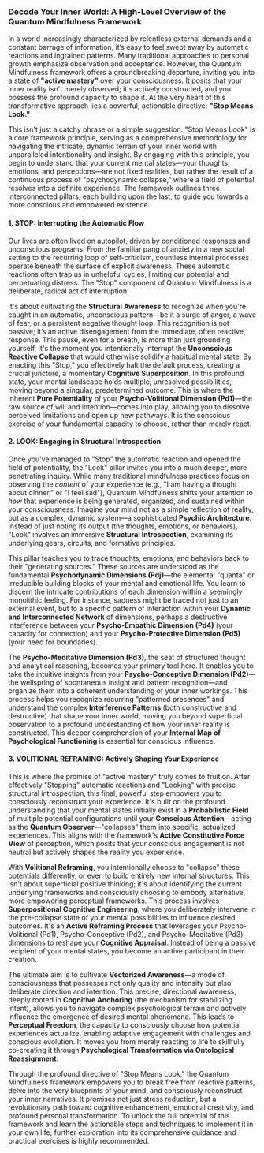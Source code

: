 ### Decode Your Inner World: A High-Level Overview of the Quantum Mindfulness Framework

In a world increasingly characterized by relentless external demands and a constant barrage of information, it’s easy to feel swept away by automatic reactions and ingrained patterns. Many traditional approaches to personal growth emphasize observation and acceptance. However, the Quantum Mindfulness framework offers a groundbreaking departure, inviting you into a state of **"active mastery"** over your consciousness. It posits that your inner reality isn't merely observed; it's actively constructed, and you possess the profound capacity to shape it. At the very heart of this transformative approach lies a powerful, actionable directive: **"Stop Means Look."**

This isn't just a catchy phrase or a simple suggestion. "Stop Means Look" is a core framework principle, serving as a comprehensive methodology for navigating the intricate, dynamic terrain of your inner world with unparalleled intentionality and insight. By engaging with this principle, you begin to understand that your current mental states—your thoughts, emotions, and perceptions—are not fixed realities, but rather the result of a continuous process of "psychodynamic collapse," where a field of potential resolves into a definite experience. The framework outlines three interconnected pillars, each building upon the last, to guide you towards a more conscious and empowered existence.

#### 1. STOP: Interrupting the Automatic Flow

Our lives are often lived on autopilot, driven by conditioned responses and unconscious programs. From the familiar pang of anxiety in a new social setting to the recurring loop of self-criticism, countless internal processes operate beneath the surface of explicit awareness. These automatic reactions often trap us in unhelpful cycles, limiting our potential and perpetuating distress. The "Stop" component of Quantum Mindfulness is a deliberate, radical act of interruption.

It's about cultivating the **Structural Awareness** to recognize when you're caught in an automatic, unconscious pattern—be it a surge of anger, a wave of fear, or a persistent negative thought loop. This recognition is not passive; it’s an active disengagement from the immediate, often reactive, response. This pause, even for a breath, is more than just grounding yourself. It's the moment you intentionally interrupt the **Unconscious Reactive Collapse** that would otherwise solidify a habitual mental state. By enacting this "Stop," you effectively halt the default process, creating a crucial juncture, a momentary **Cognitive Superposition**. In this profound state, your mental landscape holds multiple, unresolved possibilities, moving beyond a singular, predetermined outcome. This is where the inherent **Pure Potentiality** of your **Psycho-Volitional Dimension (Pd1)**—the raw source of will and intention—comes into play, allowing you to dissolve perceived limitations and open up new pathways. It is the conscious exercise of your fundamental capacity to choose, rather than merely react.

#### 2. LOOK: Engaging in Structural Introspection

Once you've managed to "Stop" the automatic reaction and opened the field of potentiality, the "Look" pillar invites you into a much deeper, more penetrating inquiry. While many traditional mindfulness practices focus on observing the *content* of your experience (e.g., "I am having a thought about dinner," or "I feel sad"), Quantum Mindfulness shifts your attention to *how* that experience is being generated, organized, and sustained within your consciousness. Imagine your mind not as a simple reflection of reality, but as a complex, dynamic system—a sophisticated **Psychic Architecture**. Instead of just noting its output (the thoughts, emotions, or behaviors), "Look" involves an immersive **Structural Introspection**, examining its underlying gears, circuits, and formative principles.

This pillar teaches you to trace thoughts, emotions, and behaviors back to their "generating sources." These sources are understood as the fundamental **Psychodynamic Dimensions (Pdj)**—the elemental "quanta" or irreducible building blocks of your mental and emotional life. You learn to discern the intricate contributions of each dimension within a seemingly monolithic feeling. For instance, sadness might be traced not just to an external event, but to a specific pattern of interaction within your **Dynamic and Interconnected Network** of dimensions, perhaps a destructive interference between your **Psycho-Empathic Dimension (Pd4)** (your capacity for connection) and your **Psycho-Protective Dimension (Pd5)** (your need for boundaries).

The **Psycho-Meditative Dimension (Pd3)**, the seat of structured thought and analytical reasoning, becomes your primary tool here. It enables you to take the intuitive insights from your **Psycho-Conceptive Dimension (Pd2)**—the wellspring of spontaneous insight and pattern recognition—and organize them into a coherent understanding of your inner workings. This process helps you recognize recurring "patterned presences" and understand the complex **Interference Patterns** (both constructive and destructive) that shape your inner world, moving you beyond superficial observation to a profound understanding of how your inner reality is constructed. This deeper comprehension of your **Internal Map of Psychological Functioning** is essential for conscious influence.

#### 3. VOLITIONAL REFRAMING: Actively Shaping Your Experience

This is where the promise of "active mastery" truly comes to fruition. After effectively "Stopping" automatic reactions and "Looking" with precise structural introspection, this final, powerful step empowers you to consciously reconstruct your experience. It's built on the profound understanding that your mental states initially exist in a **Probabilistic Field** of multiple potential configurations until your **Conscious Attention**—acting as the **Quantum Observer**—"collapses" them into specific, actualized experiences. This aligns with the framework's **Active Constitutive Force View** of perception, which posits that your conscious engagement is not neutral but actively shapes the reality you experience.

With **Volitional Reframing**, you intentionally choose to "collapse" these potentials differently, or even to build entirely new internal structures. This isn't about superficial positive thinking; it's about identifying the current underlying frameworks and consciously choosing to embody alternative, more empowering perceptual frameworks. This process involves **Superpositional Cognitive Engineering**, where you deliberately intervene in the pre-collapse state of your mental possibilities to influence desired outcomes. It's an **Active Reframing Process** that leverages your Psycho-Volitional (Pd1), Psycho-Conceptive (Pd2), and Psycho-Meditative (Pd3) dimensions to reshape your **Cognitive Appraisal**. Instead of being a passive recipient of your mental states, you become an active participant in their creation.

The ultimate aim is to cultivate **Vectorized Awareness**—a mode of consciousness that possesses not only quality and intensity but also deliberate direction and intention. This precise, directional awareness, deeply rooted in **Cognitive Anchoring** (the mechanism for stabilizing intent), allows you to navigate complex psychological terrain and actively influence the emergence of desired mental phenomena. This leads to **Perceptual Freedom**, the capacity to consciously choose how potential experiences actualize, enabling adaptive engagement with challenges and conscious evolution. It moves you from merely reacting to life to skillfully co-creating it through **Psychological Transformation via Ontological Reassignment**.

Through the profound directive of "Stop Means Look," the Quantum Mindfulness framework empowers you to break free from reactive patterns, delve into the very blueprints of your mind, and consciously reconstruct your inner narratives. It promises not just stress reduction, but a revolutionary path toward cognitive enhancement, emotional creativity, and profound personal transformation. To unlock the full potential of this framework and learn the actionable steps and techniques to implement it in your own life, further exploration into its comprehensive guidance and practical exercises is highly recommended.